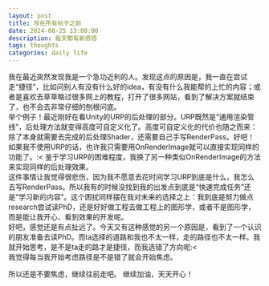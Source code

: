 ```yaml
---
layout: post
title: 写在所有帖子之前
date: 2024-08-25 13:00:00
description: 每天都有新感悟
tags: thoughts 
categories: daily life
---
```


我在最近突然发现我是一个急功近利的人。发现这点的原因是，我一直在尝试走“捷径”，比如问别人有没有什么好的idea，有没有什么我能帮的上忙的内容；或者是喜欢去草草略过很多网上的教程，打开了很多网站，看到了解决方案就结束了，也不会去非常仔细的刨根问底。\
举个例子！最近刚好在看Unity的URP的后处理的部分。URP既然是“通用渲染管线”，后处理方法就变得高度可自定义化了。高度可自定义化的代价也随之而来：除了本身就需要去完成的后处理Shader，还需要自己手写RenderPass。好吧！如果我不使用URP的话，也许我只需要用OnRenderImage就可以直接实现同样的功能了。:< 鉴于学习URP的困难程度，我换了另一种类似OnRenderImage的方法来实现同样的后处理效果。\
这件事情让我觉得很悲伤，因为我不愿意去花时间学习URP到底是什么，我怎么去写RenderPass。所以我有的时候没找到我的出发点到底是“快速完成任务”还是“学习新的内容”。这个困扰同样摆在我对未来的选择之上：我到底是努力做点research尝试读PhD，还是好好做工程去做工程上的图形学，或者不是图形学，而是能让我开心、看到效果的开发呢。\
好吧，感觉还是有点扯远了。今天又有这种感觉的另一个原因是，看到了一个认识的朋友准备去读PhD。而ta选择的道路和我也不太一样，走的路径也不太一样。我就开始思考，是不是ta走的路才是捷径，而我选错了方向呢:< \
我觉得每当我开始考虑路径是不是错了就会开始焦虑。

所以还是不要焦虑，继续往前走吧。 继续加油，天天开心！